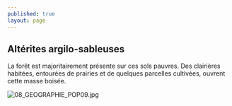 ```yaml
---
published: true
layout: page
---
```

## Altérites argilo-sableuses

La forêt est majoritairement présente sur ces sols pauvres. Des clairières habitées, entourées de prairies et de quelques parcelles cultivées, ouvrent cette masse boisée.

![08_GEOGRAPHIE_POP09.jpg]({{site.baseurl}}/data/images/8/geographie/08_GEOGRAPHIE_POP09.jpg)
